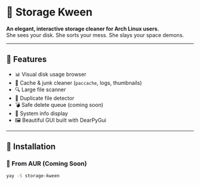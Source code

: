 # 👑 Storage Kween

**An elegant, interactive storage cleaner for Arch Linux users.**  
She sees your disk. She sorts your mess. She slays your space demons.

---

## 🧼 Features

- 📊 Visual disk usage browser
- 🧹 Cache & junk cleaner (`paccache`, logs, thumbnails)
- 🔍 Large file scanner
- 🧂 Duplicate file detector
- 💣 Safe delete queue (coming soon)
- 🧠 System info display
- 🖼️ Beautiful GUI built with DearPyGui

---

## 🚀 Installation

### 🔧 From AUR (Coming Soon)
```bash
yay -S storage-kween

